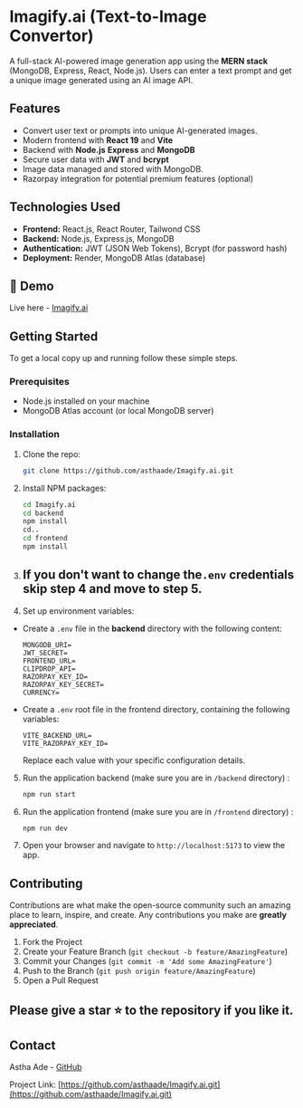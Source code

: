 # Imagify.ai (Text-to-Image Convertor)

A full-stack AI-powered image generation app using the **MERN stack** (MongoDB, Express, React, Node.js). Users can enter a text prompt and get a unique image generated using an AI image API.

## Features

- Convert user text or prompts into unique AI-generated images.
- Modern frontend with **React 19** and **Vite**
- Backend with **Node.js** **Express** and **MongoDB**
- Secure user data with **JWT** and **bcrypt**
- Image data managed and stored with MongoDB.
- Razorpay integration for potential premium features (optional)

## Technologies Used

- **Frontend:** React.js, React Router, Tailwond CSS
- **Backend:** Node.js, Express.js, MongoDB
- **Authentication:** JWT (JSON Web Tokens), Bcrypt (for password hash)
- **Deployment:** Render, MongoDB Atlas (database)

## 📸 Demo
Live here - [Imagify.ai](https://imagify-ai-4376.onrender.com)

## Getting Started

To get a local copy up and running follow these simple steps.

### Prerequisites

- Node.js installed on your machine
- MongoDB Atlas account (or local MongoDB server)

### Installation

1. Clone the repo:
   ```sh
   git clone https://github.com/asthaade/Imagify.ai.git
   
   ```
2. Install NPM packages:

   ```sh
   cd Imagify.ai
   cd backend
   npm install
   cd..
   cd frontend
   npm install
   ```

3. ## If you don't want to change the`.env` credentials skip step 4 and move to step 5.

4. Set up environment variables:

- Create a `.env` file in the **backend** directory with the following content:

   ```env
   MONGODB_URI=
   JWT_SECRET=
   FRONTEND_URL=
   CLIPDROP_API=
   RAZORPAY_KEY_ID=
   RAZORPAY_KEY_SECRET=
   CURRENCY=
   ``` 

- Create a `.env` root file in the frontend directory, containing the following variables:

    ```env
    VITE_BACKEND_URL=
    VITE_RAZORPAY_KEY_ID=
    ```

   Replace each value with your specific configuration details.

5. Run the application backend (make sure you are in `/backend` directory) :

   ```sh
   npm run start
   ```

6. Run the application frontend (make sure you are in `/frontend` directory) :
   ```sh
   npm run dev
   ```
7. Open your browser and navigate to `http://localhost:5173` to view the app.

## Contributing

Contributions are what make the open-source community such an amazing place to learn, inspire, and create. Any contributions you make are **greatly appreciated**.

1. Fork the Project
2. Create your Feature Branch (`git checkout -b feature/AmazingFeature`)
3. Commit your Changes (`git commit -m 'Add some AmazingFeature'`)
4. Push to the Branch (`git push origin feature/AmazingFeature`)
5. Open a Pull Request 

## Please give a star ⭐ to the repository if you like it.

## Contact

Astha Ade - [GitHub](https://github.com/asthaade)

Project Link: [https://github.com/asthaade/Imagify.ai.git](https://github.com/asthaade/Imagify.ai.git)

